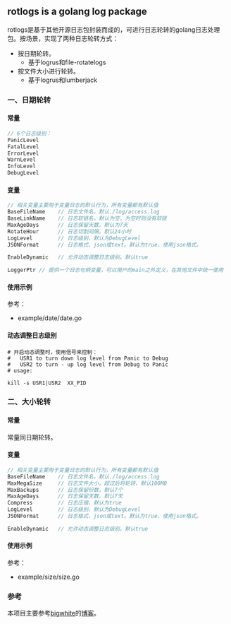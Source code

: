 ## rotlogs is a golang log package

rotlogs是基于其他开源日志包封装而成的，可进行日志轮转的golang日志处理包。按场景，实现了两种日志轮转方式：

* 按日期轮转。
  * 基于logrus和file-rotatelogs
* 按文件大小进行轮转。
  * 基于logrus和lumberjack



### 一、日期轮转

#### 常量

```go
// 6个日志级别：
PanicLevel
FatalLevel
ErrorLevel
WarnLevel
InfoLevel
DebugLevel
```

#### 变量

```go
// 相关变量主要用于变量日志的默认行为，所有变量都有默认值
BaseFileName	// 日志文件名，默认./log/access.log
BaseLinkName	// 日志软链名，默认为空，为空时则没有软链
MaxAgeDays		// 日志保留天数，默认为7天
RotateHour		// 日志切割间隔，默认24小时
LogLevel		// 日志级别，默认为DebugLevel
JSONFormat		// 日志格式，json或text。默认为true，使用json格式。

EnableDynamic	// 允许动态调整日志级别。默认true

LoggerPtr // 提供一个日志句柄变量，可以用户的main之外定义，在其他文件中统一使用
```

#### 使用示例

参考：

* example/date/date.go

#### 动态调整日志级别

```shell
# 开启动态调整时，使用信号来控制：
# 	USR1 to turn down log level from Panic to Debug
# 	USR2 to turn - up log level from Debug to Panic
# usage: 

kill -s USR1|USR2  XX_PID
```



### 二、大小轮转

#### 常量

常量同日期轮转。

#### 变量

```go
// 相关变量主要用于变量日志的默认行为，所有变量都有默认值
BaseFileName	// 日志文件名，默认./log/access.log
MaxMegaSize		// 日志文件大小，超过后将轮转，默认100MB
MaxBackups		// 日志保留份数，默认7个
MaxAgeDays		// 日志保留天数，默认7天
Compress		// 日志压缩，默认为true
LogLevel		// 日志级别，默认为DebugLevel
JSONFormat		// 日志格式，json或text。默认为true，使用json格式。

EnableDynamic	// 允许动态调整日志级别。默认true
```

#### 使用示例

参考：

- example/size/size.go


### 参考

本项目主要参考[bigwhite](https://github.com/bigwhite)的[博客](https://tonybai.com/2018/01/13/the-problems-i-encountered-when-writing-go-code-issue-1st/)。




